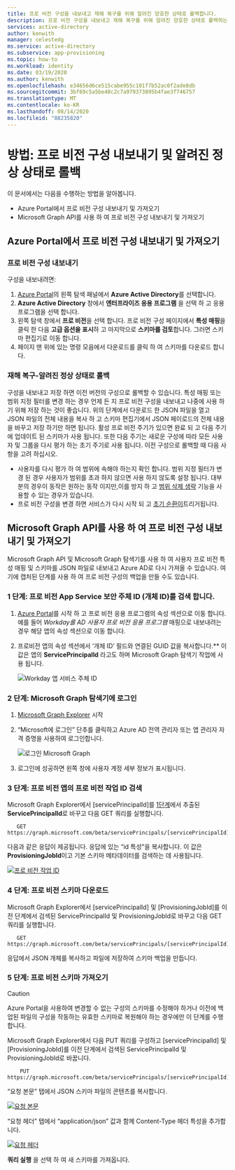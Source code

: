```yaml
---
title: 프로 비전 구성을 내보내고 재해 복구를 위해 알려진 양호한 상태로 롤백합니다.
description: 프로 비전 구성을 내보내고 재해 복구를 위해 알려진 양호한 상태로 롤백하는 방법에 대해 알아봅니다.
services: active-directory
author: kenwith
manager: celestedg
ms.service: active-directory
ms.subservice: app-provisioning
ms.topic: how-to
ms.workload: identity
ms.date: 03/19/2020
ms.author: kenwith
ms.openlocfilehash: e34656d6ce515cabe955c101f7b52ac0f2ade8db
ms.sourcegitcommit: 3bf69c5a5be48c2c7a979373895b4fae3f746757
ms.translationtype: MT
ms.contentlocale: ko-KR
ms.lasthandoff: 08/14/2020
ms.locfileid: "88235820"
---
```

# <a name="how-to-export-provisioning-configuration-and-roll-back-to-a-known-good-state"></a>방법: 프로 비전 구성 내보내기 및 알려진 정상 상태로 롤백

이 문서에서는 다음을 수행하는 방법을 알아봅니다.

- Azure Portal에서 프로 비전 구성 내보내기 및 가져오기
- Microsoft Graph API를 사용 하 여 프로 비전 구성 내보내기 및 가져오기

## <a name="export-and-import-your-provisioning-configuration-from-the-azure-portal"></a>Azure Portal에서 프로 비전 구성 내보내기 및 가져오기

### <a name="export-your-provisioning-configuration"></a>프로 비전 구성 내보내기

구성을 내보내려면:

1. [Azure Portal](https://portal.azure.com/)의 왼쪽 탐색 패널에서 **Azure Active Directory**를 선택합니다.
1. **Azure Active Directory** 창에서 **엔터프라이즈 응용 프로그램** 을 선택 하 고 응용 프로그램을 선택 합니다.
1. 왼쪽 탐색 창에서 **프로 비전**을 선택 합니다. 프로 비전 구성 페이지에서 **특성 매핑**을 클릭 한 다음 **고급 옵션을 표시**하 고 마지막으로 **스키마를 검토**합니다. 그러면 스키마 편집기로 이동 합니다.
1. 페이지 맨 위에 있는 명령 모음에서 다운로드를 클릭 하 여 스키마를 다운로드 합니다.

### <a name="disaster-recovery---roll-back-to-a-known-good-state"></a>재해 복구-알려진 정상 상태로 롤백

구성을 내보내고 저장 하면 이전 버전의 구성으로 롤백할 수 있습니다. 특성 매핑 또는 범위 지정 필터를 변경 하는 경우 언제 든 지 프로 비전 구성을 내보내고 나중에 사용 하기 위해 저장 하는 것이 좋습니다. 위의 단계에서 다운로드 한 JSON 파일을 열고 JSON 파일의 전체 내용을 복사 하 고 스키마 편집기에서 JSON 페이로드의 전체 내용을 바꾸고 저장 하기만 하면 됩니다. 활성 프로 비전 주기가 있으면 완료 되 고 다음 주기에 업데이트 된 스키마가 사용 됩니다. 또한 다음 주기는 새로운 구성에 따라 모든 사용자 및 그룹을 다시 평가 하는 초기 주기로 사용 됩니다. 이전 구성으로 롤백할 때 다음 사항을 고려 하십시오.

- 사용자를 다시 평가 하 여 범위에 속해야 하는지 확인 합니다. 범위 지정 필터가 변경 된 경우 사용자가 범위를 초과 하지 않으면 사용 하지 않도록 설정 됩니다. 대부분의 경우이 동작은 원하는 동작 이지만,이를 방지 하 고 [범위 삭제 생략](./skip-out-of-scope-deletions.md) 기능을 사용할 수 있는 경우가 있습니다. 
- 프로 비전 구성을 변경 하면 서비스가 다시 시작 되 고 [초기 순환이](./how-provisioning-works.md#provisioning-cycles-initial-and-incremental)트리거됩니다.

## <a name="export-and-import-your-provisioning-configuration-by-using-the-microsoft-graph-api"></a>Microsoft Graph API를 사용 하 여 프로 비전 구성 내보내기 및 가져오기

Microsoft Graph API 및 Microsoft Graph 탐색기를 사용 하 여 사용자 프로 비전 특성 매핑 및 스키마를 JSON 파일로 내보내고 Azure AD로 다시 가져올 수 있습니다. 여기에 캡처된 단계를 사용 하 여 프로 비전 구성의 백업을 만들 수도 있습니다.

### <a name="step-1-retrieve-your-provisioning-app-service-principal-id-object-id"></a>1 단계: 프로 비전 App Service 보안 주체 ID (개체 ID)를 검색 합니다.

1. [Azure Portal](https://portal.azure.com)를 시작 하 고 프로 비전 응용 프로그램의 속성 섹션으로 이동 합니다. 예를 들어 *Workday를 AD 사용자 프로 비전 응용 프로그램* 매핑으로 내보내려는 경우 해당 앱의 속성 섹션으로 이동 합니다.
1. 프로비전 앱의 속성 섹션에서 ‘개체 ID’ 필드와 연결된 GUID 값을 복사합니다.** 이 값은 앱의 **ServicePrincipalId** 라고도 하며 Microsoft Graph 탐색기 작업에 사용 됩니다.

   ![Workday 앱 서비스 주체 ID](./media/export-import-provisioning-configuration/wd_export_01.png)

### <a name="step-2-sign-into-microsoft-graph-explorer"></a>2 단계: Microsoft Graph 탐색기에 로그인

1. [Microsoft Graph Explorer](https://developer.microsoft.com/graph/graph-explorer) 시작
1. “Microsoft에 로그인” 단추를 클릭하고 Azure AD 전역 관리자 또는 앱 관리자 자격 증명을 사용하여 로그인합니다.

    ![로그인 Microsoft Graph](./media/export-import-provisioning-configuration/wd_export_02.png)

1. 로그인에 성공하면 왼쪽 창에 사용자 계정 세부 정보가 표시됩니다.

### <a name="step-3-retrieve-the-provisioning-job-id-of-the-provisioning-app"></a>3 단계: 프로 비전 앱의 프로 비전 작업 ID 검색

Microsoft Graph Explorer에서 [servicePrincipalId]를 [1단계](#step-1-retrieve-your-provisioning-app-service-principal-id-object-id)에서 추출된 **ServicePrincipalId**로 바꾸고 다음 GET 쿼리를 실행합니다.

```http
   GET https://graph.microsoft.com/beta/servicePrincipals/[servicePrincipalId]/synchronization/jobs
```

다음과 같은 응답이 제공됩니다. 응답에 있는 “id 특성”을 복사합니다. 이 값은 **ProvisioningJobId**이고 기본 스키마 메타데이터를 검색하는 데 사용됩니다.

   [![프로 비전 작업 ID](./media/export-import-provisioning-configuration/wd_export_03.png)](./media/export-import-provisioning-configuration/wd_export_03.png#lightbox)

### <a name="step-4-download-the-provisioning-schema"></a>4 단계: 프로 비전 스키마 다운로드

Microsoft Graph Explorer에서 [servicePrincipalId] 및 [ProvisioningJobId]를 이전 단계에서 검색된 ServicePrincipalId 및 ProvisioningJobId로 바꾸고 다음 GET 쿼리를 실행합니다.

```http
   GET https://graph.microsoft.com/beta/servicePrincipals/[servicePrincipalId]/synchronization/jobs/[ProvisioningJobId]/schema
```

응답에서 JSON 개체를 복사하고 파일에 저장하여 스키마 백업을 만듭니다.

### <a name="step-5-import-the-provisioning-schema"></a>5 단계: 프로 비전 스키마 가져오기

> [!CAUTION]
> Azure Portal을 사용하여 변경할 수 없는 구성의 스키마를 수정해야 하거나 이전에 백업된 파일의 구성을 작동하는 유효한 스키마로 복원해야 하는 경우에만 이 단계를 수행합니다.

Microsoft Graph Explorer에서 다음 PUT 쿼리를 구성하고 [servicePrincipalId] 및 [ProvisioningJobId]를 이전 단계에서 검색된 ServicePrincipalId 및 ProvisioningJobId로 바꿉니다.

```http
    PUT https://graph.microsoft.com/beta/servicePrincipals/[servicePrincipalId]/synchronization/jobs/[ProvisioningJobId]/schema
```

“요청 본문” 탭에서 JSON 스키마 파일의 콘텐츠를 복사합니다.

   [![요청 본문](./media/export-import-provisioning-configuration/wd_export_04.png)](./media/export-import-provisioning-configuration/wd_export_04.png#lightbox)

“요청 헤더” 탭에서 “application/json” 값과 함께 Content-Type 헤더 특성을 추가합니다.

   [![요청 헤더](./media/export-import-provisioning-configuration/wd_export_05.png)](./media/export-import-provisioning-configuration/wd_export_05.png#lightbox)

**쿼리 실행** 을 선택 하 여 새 스키마를 가져옵니다.